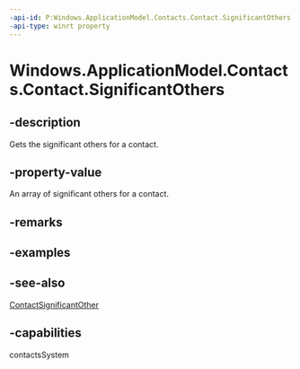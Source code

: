 ```yaml
---
-api-id: P:Windows.ApplicationModel.Contacts.Contact.SignificantOthers
-api-type: winrt property
---
```


<!-- Property syntax
public Windows.Foundation.Collections.IVector<Windows.ApplicationModel.Contacts.ContactSignificantOther> SignificantOthers { get; }
-->

# Windows.ApplicationModel.Contacts.Contact.SignificantOthers

## -description
Gets the significant others for a contact.

## -property-value
An array of significant others for a contact.

## -remarks

## -examples

## -see-also
[ContactSignificantOther](contactsignificantother.md)
## -capabilities
contactsSystem
